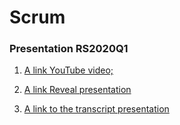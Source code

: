 ﻿# Scrum
### Presentation RS2020Q1

1. [A link YouTube video;](http://youtube.com)

2. [A link Reveal presentation](https://myfenix92-presentation.netlify.app/)

3. [A link to the transcript presentation]()